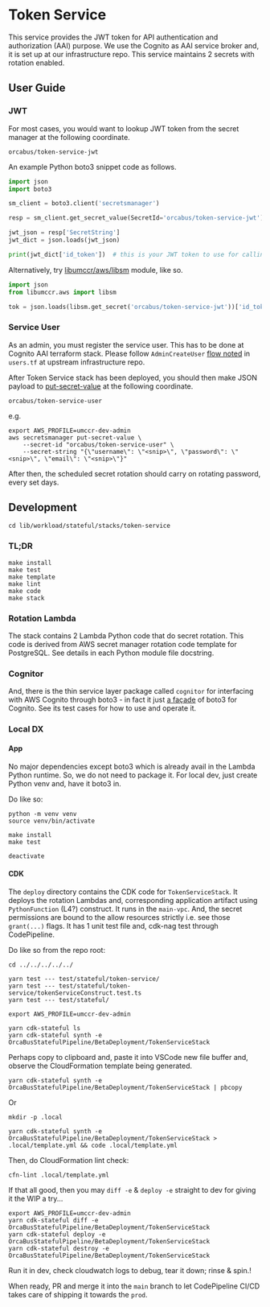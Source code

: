 # Token Service

This service provides the JWT token for API authentication and authorization (AAI) purpose. We use the Cognito as AAI service broker and, it is set up at our infrastructure repo. This service maintains 2 secrets with rotation enabled.

## User Guide

### JWT

For most cases, you would want to lookup JWT token from the secret manager at the following coordinate.
```
orcabus/token-service-jwt
```

An example Python boto3 snippet code as follows.

```python
import json
import boto3

sm_client = boto3.client('secretsmanager')

resp = sm_client.get_secret_value(SecretId='orcabus/token-service-jwt')

jwt_json = resp['SecretString']
jwt_dict = json.loads(jwt_json)

print(jwt_dict['id_token'])  # this is your JWT token to use for calling API endpoint
```

Alternatively, try [libumccr/aws/libsm](https://github.com/umccr/libumccr/blob/main/libumccr/aws/libsm.py) module, like so.

```python
import json
from libumccr.aws import libsm

tok = json.loads(libsm.get_secret('orcabus/token-service-jwt'))['id_token']
```

### Service User

As an admin, you must register the service user. This has to be done at Cognito AAI terraform stack. Please follow `AdminCreateUser` [flow noted](https://github.com/umccr/infrastructure/pull/412/files) in `users.tf` at upstream infrastructure repo.

After Token Service stack has been deployed, you should then make JSON payload to [put-secret-value](https://awscli.amazonaws.com/v2/documentation/api/latest/reference/secretsmanager/put-secret-value.html) at the following coordinate.

```
orcabus/token-service-user
```

e.g.

```
export AWS_PROFILE=umccr-dev-admin
aws secretsmanager put-secret-value \
    --secret-id "orcabus/token-service-user" \
    --secret-string "{\"username\": \"<snip>\", \"password\": \"<snip>\", \"email\": \"<snip>\"}"
```

After then, the scheduled secret rotation should carry on rotating password, every set days.

## Development

```
cd lib/workload/stateful/stacks/token-service
```

### TL;DR

```
make install
make test
make template
make lint
make code
make stack
```

### Rotation Lambda
The stack contains 2 Lambda Python code that do secret rotation. This code is derived from AWS secret manager rotation code template for PostgreSQL. See details in each Python module file docstring. 

### Cognitor
And, there is the thin service layer package called `cognitor` for interfacing with AWS Cognito through boto3 - in fact it just [a façade](https://www.google.com/search?q=fa%C3%A7ade+pattern) of boto3 for Cognito. See its test cases for how to use and operate it.

### Local DX

#### App

No major dependencies except boto3 which is already avail in the Lambda Python runtime. So, we do not need to package it. For local dev, just create Python venv and, have it boto3 in. 

Do like so:
```
python -m venv venv
source venv/bin/activate

make install
make test

deactivate
```

#### CDK

The `deploy` directory contains the CDK code for `TokenServiceStack`. It deploys the rotation Lambdas and, corresponding application artifact using `PythonFunction` (L4?) construct. It runs in the `main-vpc`. And, the secret permissions are bound to the allow resources strictly i.e. see those `grant(...)` flags. It has 1 unit test file and, cdk-nag test through CodePipeline.

Do like so from the repo root:
```
cd ../../../../../
```

```
yarn test --- test/stateful/token-service/
yarn test --- test/stateful/token-service/tokenServiceConstruct.test.ts
yarn test --- test/stateful/
```

```
export AWS_PROFILE=umccr-dev-admin

yarn cdk-stateful ls
yarn cdk-stateful synth -e OrcaBusStatefulPipeline/BetaDeployment/TokenServiceStack
```

Perhaps copy to clipboard and, paste it into VSCode new file buffer and, observe the CloudFormation template being generated.
```
yarn cdk-stateful synth -e OrcaBusStatefulPipeline/BetaDeployment/TokenServiceStack | pbcopy
```

Or

```
mkdir -p .local

yarn cdk-stateful synth -e OrcaBusStatefulPipeline/BetaDeployment/TokenServiceStack > .local/template.yml && code .local/template.yml
```

Then, do CloudFormation lint check:
```
cfn-lint .local/template.yml
```

If that all good, then you may `diff -e` & `deploy -e` straight to dev for giving it the WIP a try...

```
export AWS_PROFILE=umccr-dev-admin
yarn cdk-stateful diff -e OrcaBusStatefulPipeline/BetaDeployment/TokenServiceStack
yarn cdk-stateful deploy -e OrcaBusStatefulPipeline/BetaDeployment/TokenServiceStack
yarn cdk-stateful destroy -e OrcaBusStatefulPipeline/BetaDeployment/TokenServiceStack
```

Run it in dev, check cloudwatch logs to debug, tear it down; rinse & spin.!

When ready, PR and merge it into the `main` branch to let CodePipeline CI/CD takes care of shipping it towards the `prod`.
